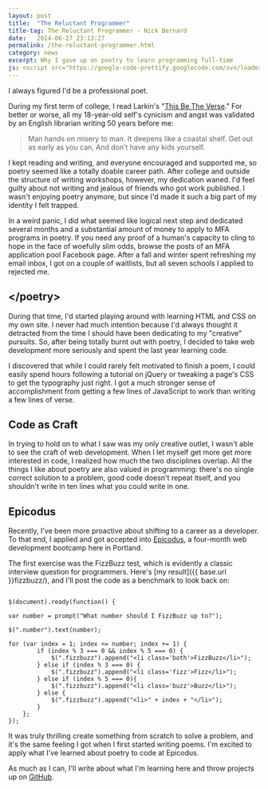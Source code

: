 ```yaml
---
layout: post
title:  "The Reluctant Programmer"
title-tag: The Reluctant Programmer - Nick Bernard
date:   2014-06-27 23:13:27
permalink: /the-reluctant-programmer.html
category: news
excerpt: Why I gave up on poetry to learn programming full-time
js: <script src="https://google-code-prettify.googlecode.com/svn/loader/run_prettify.js?skin=desert"></script>
---
```

<p class="intro">I always figured I'd be a professional poet.</p>

During my first term of college, I read Larkin's "[This Be The Verse](http://www.poetryfoundation.org/poem/178055)." For better or worse, all my 18-year-old self's cynicism and angst was validated by an English librarian writing 50 years before me:

><span class="verse even">Man hands on misery to man.</span>
><span class="verse odd">It deepens like a coastal shelf.</span>
><span class="verse even">Get out as early as you can,</span>
><span class="verse odd">And don’t have any kids yourself.</span>

I kept reading and writing, and everyone encouraged and supported me, so poetry seemed like a totally doable career path. After college and outside the structure of writing workshops, however, my dedication waned. I'd feel guilty about not writing and jealous of friends who got work published. I wasn't enjoying poetry anymore, but since I'd made it such a big part of my identity I felt trapped.

In a weird panic, I did what seemed like logical next step and dedicated several months and a substantial amount of money to apply to MFA programs in poetry. If you need any proof of a human's capacity to cling to hope in the face of woefully slim odds, browse the posts of an MFA application pool Facebook page. After a fall and winter spent refreshing my email inbox, I got on a couple of waitlists, but all seven schools I applied to rejected me.

## &lt;/poetry&gt;

During that time, I'd started playing around with learning HTML and CSS on my own site. I never had much intention because I'd always thought it detracted from the time I should have been dedicating to my "creative" pursuits. So, after being totally burnt out with poetry, I decided to take web development more seriously and spent the last year learning code.

I discovered that while I could rarely felt motivated to finish a poem, I could easily spend hours following a tutorial on jQuery or tweaking a page's CSS to get the typography just right. I got a much stronger sense of accomplishment from getting a few lines of JavaScript to work than writing a few lines of verse.

## Code as Craft

In trying to hold on to what I saw was my only creative outlet, I wasn't able to see the craft of web development. When I let myself get more get more interested in code, I realized how much the two disciplines overlap. All the things I like about poetry are also valued in programming: there's no single correct solution to a problem, good code doesn't repeat itself, and you shouldn't write in ten lines what you could write in one.

## Epicodus

Recently, I've been more proactive about shifting to a career as a developer. To that end, I applied and got accepted into [Epicodus](http://www.epicodus.com), a four-month web development bootcamp here in Portland.

The first exercise was the FizzBuzz test, which is evidently a classic interview question for programmers. Here's [my result]({{ base.url }}fizzbuzz/), and I'll post the code as a benchmark to look back on:

<pre class="prettyprint"><code class="language-js">
$(document).ready(function() {

var number = prompt("What number should I FizzBuzz up to?");

$(".number").text(number);

for (var index = 1; index <= number; index += 1) {
		if (index % 3 === 0 && index % 5 === 0) {
			$(".fizzbuzz").append("&lt;li class=&#39;both&#39;&gt;FizzBuzz&lt;/li&gt;");
		} else if (index % 3 === 0) {
			$(".fizzbuzz").append("&lt;li class=&#39;fizz&#39;&gt;Fizz&lt;/li&gt;");
		} else if (index % 5 === 0){
			$(".fizzbuzz").append("&lt;li class=&#39;buzz&#39;&gt;Buzz&lt;/li&gt;");
		} else {
			$(".fizzbuzz").append("&lt;li&gt;" + index + "&lt;/li&gt;");
		}
	};
});
</code></pre>

It was truly thrilling create something from scratch to solve a problem, and it's the same feeling I got when I first started writing poems. I'm excited to apply what I've learned about poetry to code at Epicodus.

As much as I can, I'll write about what I'm learning here and throw projects up on [GitHub](https://github.com/nrbernard).